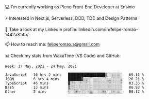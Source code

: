 💻 I'm currently working as Pleno Front-End Developer at Ensinio

⚡ Interested in Next.js, Serverless, DDD, TDD and Design Patterns

👥 Take a look at my LinkedIn profile: linkedin.com/in/felipe-romao-1442a814b/

📫 How to reach me: feliperomao.a@gmail.com

📊 Check my stats from WakaTime (VS Code) and GitHub:

<!--START_SECTION:waka-->
```text
Week: 17 May, 2021 - 24 May, 2021

JavaScript   16 hrs 2 mins   █████████████████▒░░░░░░░   69.11 % 
JSON         6 hrs 4 mins    ██████▓░░░░░░░░░░░░░░░░░░   26.21 % 
TypeScript   46 mins         ▓░░░░░░░░░░░░░░░░░░░░░░░░   03.33 % 
Bash         13 mins         ▒░░░░░░░░░░░░░░░░░░░░░░░░   00.93 % 
Other        2 mins          ░░░░░░░░░░░░░░░░░░░░░░░░░   00.17 % 
```
<!--END_SECTION:waka-->

